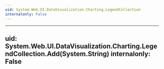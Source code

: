```yaml
---
uid: System.Web.UI.DataVisualization.Charting.LegendCollection
internalonly: False
---
```


---
uid: System.Web.UI.DataVisualization.Charting.LegendCollection.Add(System.String)
internalonly: False
---
